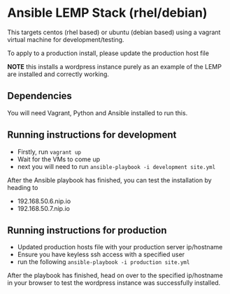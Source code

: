 # Ansible LEMP Stack (rhel/debian)
This targets centos (rhel based) or ubuntu (debian based) using a vagrant virtual machine for development/testing.

To apply to a production install, please update the production host file

**NOTE** this installs a wordpress instance purely as an example of the LEMP are installed and correctly working.

## Dependencies
You will need Vagrant, Python and Ansible installed to run this.

## Running instructions for development
- Firstly, run ``` vagrant up ```
- Wait for the VMs to come up
- next you will need to run ``` ansible-playbook -i development site.yml ```

After the Ansible playbook has finished, you can test the installation by heading to

- 192.168.50.6.nip.io
- 192.168.50.7.nip.io

## Running instructions for production
- Updated production hosts file with your production server ip/hostname
- Ensure you have keyless ssh access with a specified user
- run the following ``` ansible-playbook -i production site.yml ```

After the playbook has finished, head on over to the specified ip/hostname in your browser to test the wordpress instance was successfully installed.
